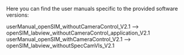 Here you can find the user manuals specific to the provided software versions: 


userManual_openSIM_withoutCameraControl_V2.1 --> openSIM_labview_withoutCameraControl_application_V2.1
userManual_openSIM_withCameraControl_V2.1 --> openSIM_labview_withoutSpecCamVIs_V2.1

